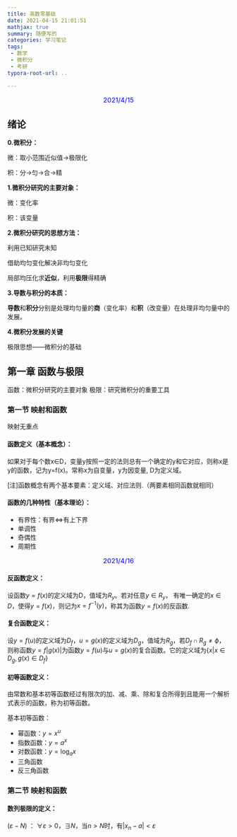 ```yaml
---
title: 高数零基础
date: 2021-04-15 21:01:51
mathjax: true
summary: 随便写的
categories: 学习笔记
tags:
 - 数学
 - 微积分
 - 考研
typora-root-url: ..

---
```


<center><span style='color:blue;font-size:15px'>2021/4/15</span></center>

## 绪论

**0.微积分：**

微：取小范围近似值->极限化

积：分->匀->合->精

**1.微积分研究的主要对象：**

微：变化率

积：该变量

**2.微积分研究的思想方法：**

利用已知研究未知

借助均匀变化解决非均匀变化

局部均压化求**近似**，利用**极限**得精确

**3.导数与积分的本质：**

**导数**和**积分**分别是处理均匀量的**商**（变化率）和**积**（改变量）在处理非均匀量中的发展。

**4.微积分发展的关键**

极限思想——微积分的基础

## 第一章 函数与极限

函数：微积分研究的主要对象
极限：研究微积分的重要工具

### 第一节 映射和函数

映射无重点

#### 函数定义（基本概念）：

如果对于每个数x∈D，变量y按照一定的法则总有一个确定的y和它对应，则称x是y的函数，记为y=f(x)。常称x为自变量，y为因变量, D为定义域。

[注]函数概念有两个基本要素：定义域、对应法则.（两要素相同函数就相同）

#### 函数的几种特性（基本理论）：

- 有界性：有界$\Leftrightarrow$有上下界
- 单调性
- 奇偶性
- 周期性

<center><span style='color:blue;font-size:15px'>2021/4/16</span></center>

#### 反函数定义：

设函数$y= f(x)$的定义域为D，值域为$R_y$。若对任意$y∈R_y$， 有唯一确定的$x∈D$，使得$y= f(x)$，则记为$x=f^{-1}(y)$，称其为函数$y= f(x)$的反函数.

#### 复合函数定义：

设$y= f(u)$的定义域为$D_f$，$u=g(x)$的定义域为$D_g$，值域为$R_g$，若$D_f\cap R_g≠\phi$，则称函数$y= f|g(x)|$为函数$y= f(u)$与$u= g(x)$的复合函数。它的定义域为$\{x|x\in D_g,g(x)\in D_f\}$

#### 初等函数定义：

由常数和基本初等函数经过有限次的加、减、乘、除和复合所得到且能用一个解析式表示的函数，称为初等函数。

基本初等函数：

- 幂函数：$y=x^u$
- 指数函数：$y=a^x$
- 对数函数：$y=\log_ax$
- 三角函数
- 反三角函数

### 第二节 映射和函数

#### 数列极限的定义： 

$(\varepsilon-N)$ ： $\forall\varepsilon>0$，$\exists N$，当$n>N$时，有$|x_n-a|<\varepsilon$

